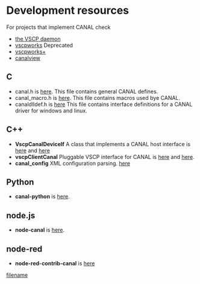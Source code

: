 # Development resources

For projects that implement CANAL check 
* [the VSCP daemon](https://github.com/grodansparadis/vscp)
* [vscpworks](https://github.com/grodansparadis/vscpworks) Deprecated
* [vscpworks+](https://github.com/grodansparadis/vscp-works-qt)
* [canalview](https://github.com/rusoku/CANAL-View)
 

## C
  * canal.h is [here](https://github.com/grodansparadis/vscp/blob/master/src/vscp/common/canal.h). This file contains general CANAL defines.
  * canal_macro.h is [here](https://github.com/grodansparadis/vscp/blob/master/src/vscp/common/canal_macro.h). This file contains macros used bye CANAL.
  * canaldlldef.h is [here](https://github.com/grodansparadis/vscp/blob/master/src/vscp/common/canaldlldef.h) This file contains interface definitions for a CANAL driver for windows and linux.

## C++
  * **VscpCanalDeviceIf** A class that implements a CANAL host interface is [here](https://github.com/grodansparadis/vscp/blob/master/src/vscp/common/vscpcanaldeviceif.h) and [here](https://github.com/grodansparadis/vscp/blob/master/src/vscp/common/vscpcanaldeviceif.cpp)
  * **vscpClientCanal** Pluggable VSCP interface for CANAL is [here](https://github.com/grodansparadis/vscp/blob/master/src/vscp/common/vscp_client_canal.h) and [here](https://github.com/grodansparadis/vscp/blob/master/src/vscp/common/vscp_client_canal.cpp).
  * **canal_config** XML configuration parsing. [here](https://github.com/grodansparadis/vscp/tree/master/src/vscp/common) 

## Python
* **canal-python** is [here](https://pypi.org/project/canal-python/).

## node.js
* **node-canal** is [here](https://www.npmjs.com/package/node-canal).

## node-red
* **node-red-contrib-canal** is [here](https://flows.nodered.org/node/node-red-contrib-canal)



[filename](./bottom_copyright.md ':include')